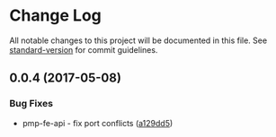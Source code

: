 # Change Log

All notable changes to this project will be documented in this file.
See [standard-version](https://github.com/conventional-changelog/standard-version) for commit guidelines.

<a name="0.0.4"></a>
## 0.0.4 (2017-05-08)


### Bug Fixes

* pmp-fe-api - fix port conflicts ([a129dd5](https://github.com/paolo-chiabrera/pmp-fe-api/commit/a129dd5))
